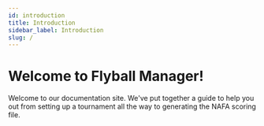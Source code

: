 ```yaml
---
id: introduction
title: Introduction
sidebar_label: Introduction
slug: /
---
```


# Welcome to Flyball Manager!

Welcome to our documentation site. We've put together a guide to help you out from setting up a tournament all the way to generating the NAFA scoring file.
